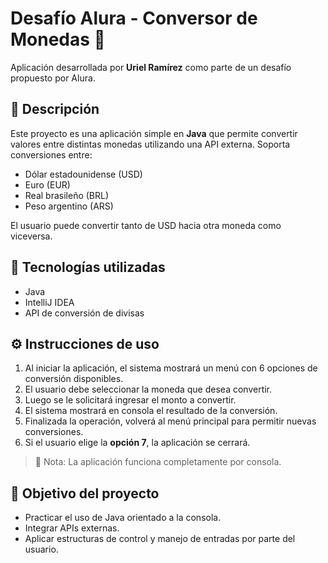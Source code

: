 # Desafío Alura - Conversor de Monedas 💱

Aplicación desarrollada por **Uriel Ramírez** como parte de un desafío propuesto por Alura.

## 📌 Descripción

Este proyecto es una aplicación simple en **Java** que permite convertir valores entre distintas monedas utilizando una API externa. Soporta conversiones entre:

- Dólar estadounidense (USD)
- Euro (EUR)
- Real brasileño (BRL)
- Peso argentino (ARS)

El usuario puede convertir tanto de USD hacia otra moneda como viceversa.

## 🚀 Tecnologías utilizadas

- Java
- IntelliJ IDEA
- API de conversión de divisas 

## ⚙️ Instrucciones de uso

1. Al iniciar la aplicación, el sistema mostrará un menú con 6 opciones de conversión disponibles.
2. El usuario debe seleccionar la moneda que desea convertir.
3. Luego se le solicitará ingresar el monto a convertir.
4. El sistema mostrará en consola el resultado de la conversión.
5. Finalizada la operación, volverá al menú principal para permitir nuevas conversiones.
6. Si el usuario elige la **opción 7**, la aplicación se cerrará.

> 📌 Nota: La aplicación funciona completamente por consola.

## 🧠 Objetivo del proyecto

- Practicar el uso de Java orientado a la consola.
- Integrar APIs externas.
- Aplicar estructuras de control y manejo de entradas por parte del usuario.
